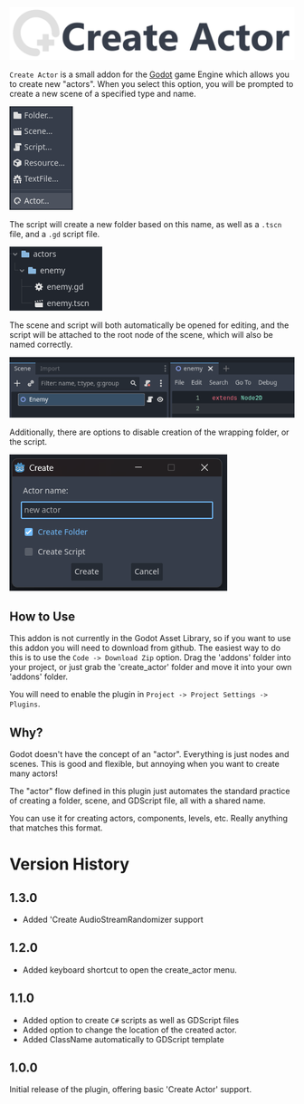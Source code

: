 ![alt text](assets/banner.png)

`Create Actor` is a small addon for the [Godot](https://godotengine.org/) game Engine which allows you to create new "actors". When you select this option, you will be prompted to create a new scene of a specified type and name. 

![alt text](assets/create_actor.png)

The script will create a new folder based on this name, as well as a `.tscn` file, and a `.gd` script file.

![alt text](assets/folder_structure.png)

The scene and script will both automatically be opened for editing, and the script will be attached to the root node of the scene, which will also be named correctly. 

![alt text](assets/scene_structure.png)

Additionally, there are options to disable creation of the wrapping folder, or the script.

![alt text](assets/creation_ui.png)

## How to Use

This addon is not currently in the Godot Asset Library, so if you want to use this addon you will need to download from github. The easiest way to do this is to use the `Code -> Download Zip` option. Drag the 'addons' folder into your project, or just grab the 'create_actor' folder and move it into your own 'addons' folder.

You will need to enable the plugin in `Project -> Project Settings -> Plugins`.

## Why?

Godot doesn't have the concept of an "actor". Everything is just nodes and scenes. This is good and flexible, but annoying when you want to create many actors!

The "actor" flow defined in this plugin just automates the standard practice of creating a folder, scene, and GDScript file, all with a shared name.

You can use it for creating actors, components, levels, etc. Really anything that matches this format.

# Version History

## 1.3.0

 - Added 'Create AudioStreamRandomizer support

## 1.2.0

 - Added keyboard shortcut to open the create_actor menu.

## 1.1.0

- Added option to create `C#` scripts as well as GDScript files
- Added option to change the location of the created actor.
- Added ClassName automatically to GDScript template

## 1.0.0

Initial release of the plugin, offering basic 'Create Actor' support.
